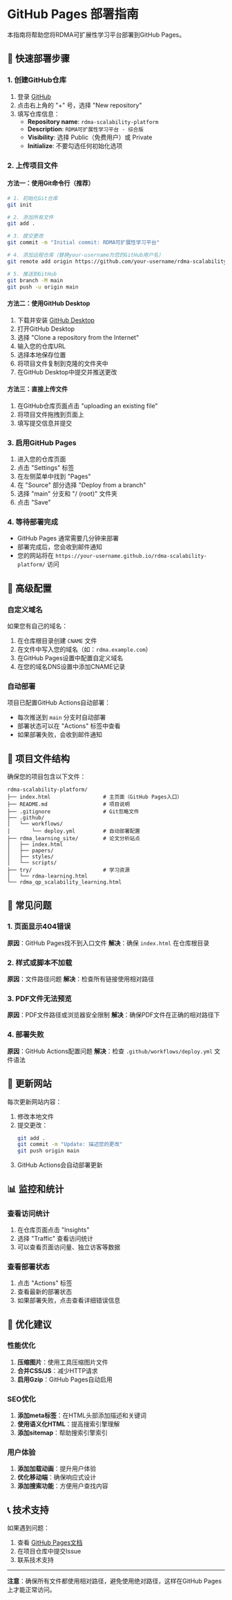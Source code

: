 # GitHub Pages 部署指南

本指南将帮助您将RDMA可扩展性学习平台部署到GitHub Pages。

## 🚀 快速部署步骤

### 1. 创建GitHub仓库

1. 登录 [GitHub](https://github.com)
2. 点击右上角的 "+" 号，选择 "New repository"
3. 填写仓库信息：
   - **Repository name**: `rdma-scalability-platform`
   - **Description**: `RDMA可扩展性学习平台 - 综合版`
   - **Visibility**: 选择 Public（免费用户）或 Private
   - **Initialize**: 不要勾选任何初始化选项

### 2. 上传项目文件

#### 方法一：使用Git命令行（推荐）

```bash
# 1. 初始化Git仓库
git init

# 2. 添加所有文件
git add .

# 3. 提交更改
git commit -m "Initial commit: RDMA可扩展性学习平台"

# 4. 添加远程仓库（替换your-username为您的GitHub用户名）
git remote add origin https://github.com/your-username/rdma-scalability-platform.git

# 5. 推送到GitHub
git branch -M main
git push -u origin main
```

#### 方法二：使用GitHub Desktop

1. 下载并安装 [GitHub Desktop](https://desktop.github.com/)
2. 打开GitHub Desktop
3. 选择 "Clone a repository from the Internet"
4. 输入您的仓库URL
5. 选择本地保存位置
6. 将项目文件复制到克隆的文件夹中
7. 在GitHub Desktop中提交并推送更改

#### 方法三：直接上传文件

1. 在GitHub仓库页面点击 "uploading an existing file"
2. 将项目文件拖拽到页面上
3. 填写提交信息并提交

### 3. 启用GitHub Pages

1. 进入您的仓库页面
2. 点击 "Settings" 标签
3. 在左侧菜单中找到 "Pages"
4. 在 "Source" 部分选择 "Deploy from a branch"
5. 选择 "main" 分支和 "/ (root)" 文件夹
6. 点击 "Save"

### 4. 等待部署完成

- GitHub Pages 通常需要几分钟来部署
- 部署完成后，您会收到邮件通知
- 您的网站将在 `https://your-username.github.io/rdma-scalability-platform/` 访问

## 🔧 高级配置

### 自定义域名

如果您有自己的域名：

1. 在仓库根目录创建 `CNAME` 文件
2. 在文件中写入您的域名（如：`rdma.example.com`）
3. 在GitHub Pages设置中配置自定义域名
4. 在您的域名DNS设置中添加CNAME记录

### 自动部署

项目已配置GitHub Actions自动部署：

- 每次推送到 `main` 分支时自动部署
- 部署状态可以在 "Actions" 标签中查看
- 如果部署失败，会收到邮件通知

## 📁 项目文件结构

确保您的项目包含以下文件：

```
rdma-scalability-platform/
├── index.html                 # 主页面（GitHub Pages入口）
├── README.md                  # 项目说明
├── .gitignore                 # Git忽略文件
├── .github/
│   └── workflows/
│       └── deploy.yml         # 自动部署配置
├── rdma_learning_site/        # 论文分析站点
│   ├── index.html
│   ├── papers/
│   ├── styles/
│   └── scripts/
├── try/                       # 学习资源
│   └── rdma-learning.html
└── rdma_qp_scalability_learning.html
```

## 🐛 常见问题

### 1. 页面显示404错误

**原因**：GitHub Pages找不到入口文件
**解决**：确保 `index.html` 在仓库根目录

### 2. 样式或脚本不加载

**原因**：文件路径问题
**解决**：检查所有链接使用相对路径

### 3. PDF文件无法预览

**原因**：PDF文件路径或浏览器安全限制
**解决**：确保PDF文件在正确的相对路径下

### 4. 部署失败

**原因**：GitHub Actions配置问题
**解决**：检查 `.github/workflows/deploy.yml` 文件语法

## 🔄 更新网站

每次更新网站内容：

1. 修改本地文件
2. 提交更改：
   ```bash
   git add .
   git commit -m "Update: 描述您的更改"
   git push origin main
   ```
3. GitHub Actions会自动部署更新

## 📊 监控和统计

### 查看访问统计

1. 在仓库页面点击 "Insights"
2. 选择 "Traffic" 查看访问统计
3. 可以查看页面访问量、独立访客等数据

### 查看部署状态

1. 点击 "Actions" 标签
2. 查看最新的部署状态
3. 如果部署失败，点击查看详细错误信息

## 🎯 优化建议

### 性能优化

1. **压缩图片**：使用工具压缩图片文件
2. **合并CSS/JS**：减少HTTP请求
3. **启用Gzip**：GitHub Pages自动启用

### SEO优化

1. **添加meta标签**：在HTML头部添加描述和关键词
2. **使用语义化HTML**：提高搜索引擎理解
3. **添加sitemap**：帮助搜索引擎索引

### 用户体验

1. **添加加载动画**：提升用户体验
2. **优化移动端**：确保响应式设计
3. **添加搜索功能**：方便用户查找内容

## 📞 技术支持

如果遇到问题：

1. 查看 [GitHub Pages文档](https://docs.github.com/en/pages)
2. 在项目仓库中提交Issue
3. 联系技术支持

---

**注意**：确保所有文件都使用相对路径，避免使用绝对路径，这样在GitHub Pages上才能正常访问。
